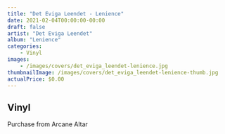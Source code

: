 ```yaml
---
title: "Det Eviga Leendet - Lenience"
date: 2021-02-04T00:00:00-00:00
draft: false
artist: "Det Eviga Leendet"
album: "Lenience"
categories:
    - Vinyl
images:
    - /images/covers/det_eviga_leendet-lenience.jpg
thumbnailImage: /images/covers/det_eviga_leendet-lenience-thumb.jpg
actualPrice: $0.00
---
```


## Vinyl
Purchase from Arcane Altar

